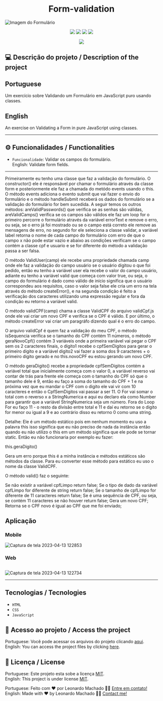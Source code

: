 # <h1 align="center">Form-validation</h1>

<img src="https://user-images.githubusercontent.com/74615811/231291615-50ea7a9c-c5cd-4639-bbc0-dc695cb63e8d.png" align="center" alt="Imagem do Formulário">

<p align="center">
<img src="https://camo.githubusercontent.com/31ddbceac85190c41164841d133e4056da4d4ce57a1a3a8c7cbf40bff1cf71ed/68747470733a2f2f696d672e736869656c64732e696f2f6769746875622f6c6963656e73652f64726f70626f782f64726f70626f782d73646b2d6a617661">
<img src="https://user-images.githubusercontent.com/74615811/176503364-50b5ee48-3d6d-4ab3-ae4b-e6fb7724296b.svg">
<img src="https://user-images.githubusercontent.com/74615811/176503773-dd0bc4ec-fbde-4e70-80d6-9695ff5ef67c.svg">
<img src="https://img.shields.io/badge/Done%20by-Leonardo Machado-%df0000">
</p>

<p align="center">
<img src="http://img.shields.io/static/v1?label=STATUS&message=%20FINISHED&color=GREEN&style=for-the-badge"/>
</p>

## 💻 Descrição do projeto / Description of the project

<h2>Portuguese</h2> Um exercício sobre Validando um Formulário em JavaScript puro usando classes. <br>

<h2>English</h2> An exercise on Validating a Form in pure JavaScript using classes.

---

## ⚙️ Funcionalidades / Functionalities
- `Funcionalidade`: Validar os campos do formulário. <br>
English: Validate form fields.

---

Primeiramente eu tenho uma classe que faz a validação do formulário. O constructor() ele é responsável por chamar o formulário através da classe form e posteriormente ele faz a chamada do metódo events usando o this. O método events adiciona o evento submit que vai fazer o envio do formulário e o método handleSubmit receberá os dados do formulário se a validação do formulário for bem sucedida. A seguir temos os outros métodos: areValidPasswords() que verifica se as senhas são válidas, areValidCamps() verifica se os campos são válidos ele faz um loop for o primeiro percorre o formulário através da variável errorText e remove o erro, ou seja, se o erro já foi mostrado ou se o campo está correto ele remove as mensagens de erro, no segundo for ele seleciona a classe validar, a variável label retorna o nome de cada campo do formulário com erro de que o campo x não pode estar vazio e abaixo as condições verificam se o campo contém a classe cpf e usuario e se for diferente do método a validação passa a ser falsa.

O método ValidUser(camp) ele recebe uma propriedade chamada camp onde ele faz a validação do campo usuário se o usuário digitou o que foi pedido, então eu tenho a variável user ela recebe o valor do campo usuário, adiante eu tenho a variável valid que começa com valor true, ou seja, o campo do formulário é dado como válido de início significa que o usuário correspondeu aos requisitos, caso o valor seja false ele cria um erro na tela através do método createError(), e na segunda condição é feito a verificação dos caracteres utilizando uma expressão regular e fora da condição eu retorno a variável valid. 

O método validCPF(camp) chama a classe ValidCPF do arquivo validCpf.js onde ele vai criar um novo CPF e verifica se o CPF é válido. E por último, o método createError vai criar um paragráfo dizendo qual é o erro do campo. 

O arquivo validCpf é quem faz a validação do meu CPF, o método isSequencia verifica se o tamanho do CPF contém 11 números, o método geraNovoCpf() contém 3 variáveis onde a primeira variável vai pegar o CPF sem os 2 caracteres finais, o digito1 recebe o cpfSemDigitos para gerar o primeiro digito e a variável digito2 vai fazer a soma dos 9 caracteres + o primeiro digito gerado e no this.novoCPF eu estou gerando um novo CPF.

O método geraDigito() recebe a propriedade cpfSemDigitos contém a variável total que inicialmente começa com o valor 0, a variável reverso vai contar de trás para frente ele começa com o tamanho do CPF só que o tamanho dele é 9, então eu faço a soma do tamanho do CPF + 1 e na próxima vez que eu mandar o CPF com o digito ele vai vir com 10 caracteres e então o CpfSemDigitos vai passar a ser 11. O For vai somar o total com o reverso x a StringNumerica e aqui eu declaro ela como Number para garantir que a variável StringNumerica seja um número. Fora do Loop For eu faço 11 - o resto da divisão entre total e 11 e daí eu retorno se o digito for menor ou igual a 9 e ao contrário disso eu retorno 0 como uma string. 

Detalhe: Ele é um método estático pois em nenhum momento eu uso a palavra this isso significa que eu não preciso de nada da instância então quando eu não utilizo o this em um método significa que ele pode se tornar static. Então eu não funcionaria por exemplo eu fazer:

this.geraDigito()

Gera um erro porque this é a minha instância e métodos estáticos são métodos da classe. Para eu converter esse método para estático eu uso o nome da classe ValidCPF.

O método valid() faz o seguinte:

Se não existir a variável cpfLimpo return false;
Se o tipo de dado da variável cpfLimpo for diferente de string return false;
Se o tamanho de cpfLimpo for diferente de 11 caracteres return false;
Se é uma sequência de CPF, ou seja, se contém 11 caracteres se não houver return false;
Gera um novo CPF;
Retorna se o CPF novo é igual ao CPF que me foi enviado;

## Aplicação

### Mobile

<p align="center">

![Captura de tela 2023-04-13 122853](https://user-images.githubusercontent.com/74615811/231809165-efa0917c-a713-4aa4-87de-96e15ce7eb28.png)

</p>

### Web

<p align="center" style="display: flex; align-items: flex-start; justify-content: center;">

![Captura de tela 2023-04-13 122734](https://user-images.githubusercontent.com/74615811/231809348-bfb48a4f-3c2f-4cd1-af46-202e20b89d9f.png)
  
</p>

---

## Tecnologias / Tecnologies
- ``HTML``
- ``CSS``
- ``JavaScript``

## 📁 Acesso ao projeto / Access the project

Portuguese: Você pode acessar os arquivos do projeto clicando [aqui](https://github.com/LeonardoMancilha/Form-validation/find/main). <br>
English: You can access the project files by clicking [here](https://github.com/LeonardoMancilha/Form-validation/find/main).

## 📝 Licença / License

Portuguese: Este projeto esta sobe a licença [MIT](./LICENSE). <br>
English: This project is under license [MIT](./LICENSE).

Portuguese: Feito com ❤️ por Leonardo Machado 👋🏽 [Entre em contato!](https://www.linkedin.com/in/leonardommachado/) <br>
English: Made with ❤️ by Leonardo Machado 👋🏽 [Contact me!](https://www.linkedin.com/in/leonardommachado/)
